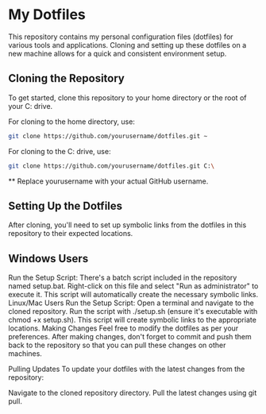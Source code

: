 # My Dotfiles

This repository contains my personal configuration files (dotfiles) for various tools and applications. Cloning and setting up these dotfiles on a new machine allows for a quick and consistent environment setup.

## Cloning the Repository

To get started, clone this repository to your home directory or the root of your C: drive. 

For cloning to the home directory, use:

```bash
git clone https://github.com/yourusername/dotfiles.git ~

```

For cloning to the C: drive, use:

```bash
git clone https://github.com/yourusername/dotfiles.git C:\
```

** Replace yourusername with your actual GitHub username.

## Setting Up the Dotfiles
After cloning, you'll need to set up symbolic links from the dotfiles in this repository to their expected locations.

## Windows Users
Run the Setup Script:
There's a batch script included in the repository named setup.bat.
Right-click on this file and select "Run as administrator" to execute it.
This script will automatically create the necessary symbolic links.
Linux/Mac Users
Run the Setup Script:
Open a terminal and navigate to the cloned repository.
Run the script with ./setup.sh (ensure it's executable with chmod +x setup.sh).
This script will create symbolic links to the appropriate locations.
Making Changes
Feel free to modify the dotfiles as per your preferences. After making changes, don't forget to commit and push them back to the repository so that you can pull these changes on other machines.

Pulling Updates
To update your dotfiles with the latest changes from the repository:

Navigate to the cloned repository directory.
Pull the latest changes using git pull.
